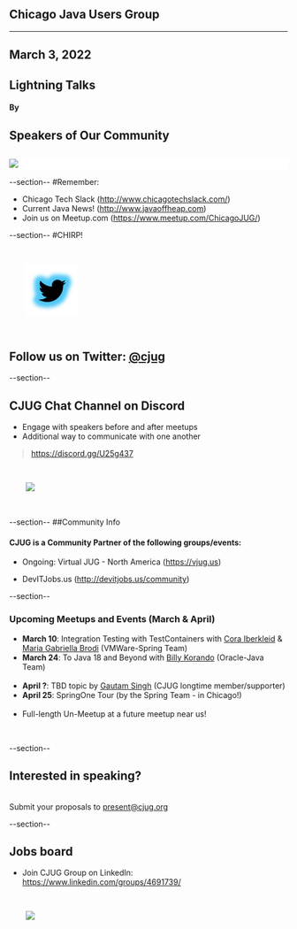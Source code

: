 ## Chicago Java Users Group
---

## March 3, 2022 
## Lightning Talks
#### By
## Speakers of Our Community
<div style="background-color: white; margin-top: 30px;">
	<img src="images/cjug.gif" style="border: none; box-shadow: none;"/>
</div>


--section--
#Remember:
 * Chicago Tech Slack (http://www.chicagotechslack.com/)
 * Current Java News! (http://www.javaoffheap.com)
 * Join us on Meetup.com (https://www.meetup.com/ChicagoJUG/)

--section--
#CHIRP!
<br/>

<img src="images/twitterBird.png" style="border:none; box-shadow:none; margin: 30px; background:white;"/>

## Follow us on Twitter: <u>[@cjug](https://twitter.com/cjug)</u>

--section--
## CJUG Chat Channel on Discord 
* Engage with speakers before and after meetups
* Additional way to communicate with one another

>https://discord.gg/U25g437

<img src="images/cjug-discord-qrcode.png" style="border:none; box-shadow:none; margin: 30px; background:white;"/>

--section--
##Community Info
#### CJUG is a Community Partner of the following groups/events:

* Ongoing:  Virtual JUG - North America (https://vjug.us)

* DevITJobs.us (http://devitjobs.us/community)

--section--
### Upcoming Meetups and Events (March & April)

* __March 10__: Integration Testing with TestContainers with [Cora Iberkleid](https://twitter.com/ciberkleid) & [Maria Gabriella Brodi](https://twitter.com/BrodiMg) (VMWare-Spring Team)
* __March 24__: To Java 18 and Beyond with [Billy Korando](https://twitter.com/BillyKorando) (Oracle-Java Team)
<br/><br/>
* __April ?__: TBD topic by [Gautam Singh](https://twitter.com/singhkgautam) (CJUG longtime member/supporter) 
* __April 25__: SpringOne Tour (by the Spring Team - in Chicago!)
<br/><br/>
* Full-length Un-Meetup at a future meetup near us!
<br/>
  
--section--
## Interested in speaking? 
<br/>Submit your proposals to present@cjug.org<br/>

--section--

## Jobs board

* Join CJUG Group on LinkedIn:<br/>
 https://www.linkedin.com/groups/4691739/

<img src="images/cjug-linkedinGroup-qrcode.png" style="border:none; box-shadow:none; margin: 30px; background:white;"/>


